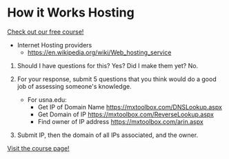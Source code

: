 # How it Works Hosting

[Check out our free course!](https://academy.hoppersroppers.org/mod/page/view.php?id=731)

* Internet Hosting providers  
   * <https://en.wikipedia.org/wiki/Web_hosting_service>
   
1. Should I have questions for this? Yes? Did I make them yet? No.
2. For your response, submit 5 questions that you think would do a good job of assessing someone's knowledge. 

   * For usna.edu:
      * Get IP of Domain Name <https://mxtoolbox.com/DNSLookup.aspx>
      * Get Domain of IP <https://mxtoolbox.com/ReverseLookup.aspx>
      * Find owner of IP address <https://mxtoolbox.com/arin.aspx>
      
 3. Submit IP, then the domain of all IPs associated, and the owner. 

[Visit the course page!](https://academy.hoppersroppers.org/mod/assign/view.php?id=731)
 
